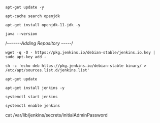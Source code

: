 `apt-get update -y`

`apt-cache search openjdk`

`apt-get install openjdk-11-jdk -y`

`java --version`

/*-------Adding Repository -----*/

`wget -q -O - https://pkg.jenkins.io/debian-stable/jenkins.io.key | sudo apt-key add -`

`sh -c 'echo deb https://pkg.jenkins.io/debian-stable binary/ > /etc/apt/sources.list.d/jenkins.list'`

`apt-get update`

`apt-get install jenkins -y`

`systemctl start jenkins`

`systemctl enable jenkins`

cat /var/lib/jenkins/secrets/initialAdminPassword
